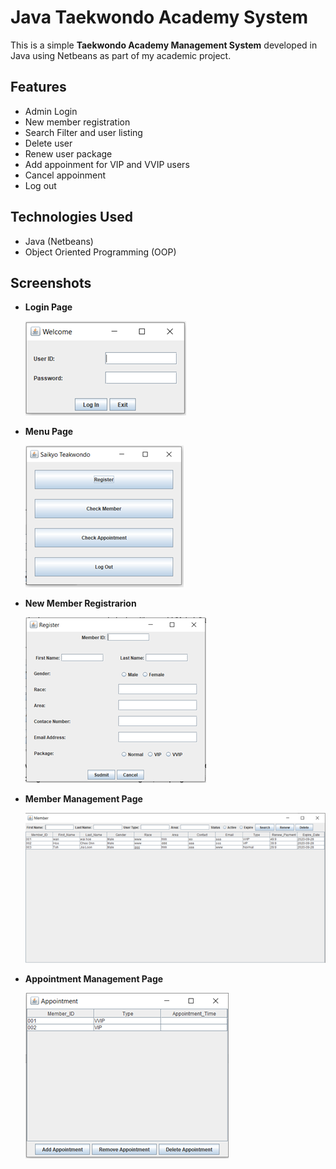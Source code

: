 # Java Taekwondo Academy System

This is a simple **Taekwondo Academy Management System** developed in Java using Netbeans as part of my academic project.

## Features

- Admin Login
- New member registration
- Search Filter and user listing
- Delete user
- Renew user package
- Add appoinment for VIP and VVIP users
- Cancel appoinment
- Log out

## Technologies Used

- Java (Netbeans)
- Object Oriented Programming (OOP)

## Screenshots

- **Login Page**

  ![Login Page](./screenshots/screenshots1.png)

- **Menu Page**

  ![Menu Page](./screenshots/screenshots2.png)

- **New Member Registrarion**

  ![Rigister new member](./screenshots/screenshots3.png)

- **Member Management Page**

  ![Member Page](./screenshots/screenshots4.png)

- **Appointment Management Page**

  ![Appointment Page](./screenshots/screenshots5.png)
